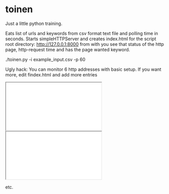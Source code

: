 # toinen
Just a little python training.

Eats list of urls and keywords from csv format text file and polling time in seconds. Starts simpleHTTPServer and
creates index.html for the script root directory: http://127.0.0.1:8000 from with you see that status of the http
page, http-request time and has the page wanted keyword.

./toinen.py -i example_input.csv -p 60

Ugly hack: You can monitor 6 http addresses with basic setup. If you want more, edit findex.html and add more entries

<p><iframe src="6" seamless></iframe>
<iframe src="7" seamless></iframe></p>

etc.



